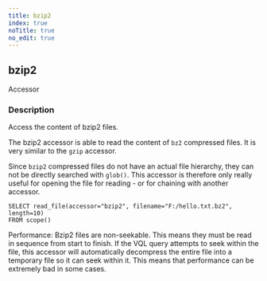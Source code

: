 ```yaml
---
title: bzip2
index: true
noTitle: true
no_edit: true
---
```




<div class="vql_item"></div>


## bzip2
<span class='vql_type label label-warning pull-right page-header'>Accessor</span>


### Description

Access the content of bzip2 files.

The bzip2 accessor is able to read the content of `bz2` compressed
files. It is very similar to the `gzip` accessor.

Since `bzip2` compressed files do not have an actual file hierarchy,
they can not be directly searched with `glob()`. This accessor is
therefore only really useful for opening the file for reading - or for
chaining with another accessor.

```vql
SELECT read_file(accessor="bzip2", filename="F:/hello.txt.bz2", length=10)
FROM scope()
```

Performance: Bzip2 files are non-seekable. This means they must be
read in sequence from start to finish. If the VQL query attempts to
seek within the file, this accessor will automatically decompress the
entire file into a temporary file so it can seek within it. This means
that performance can be extremely bad in some cases.


